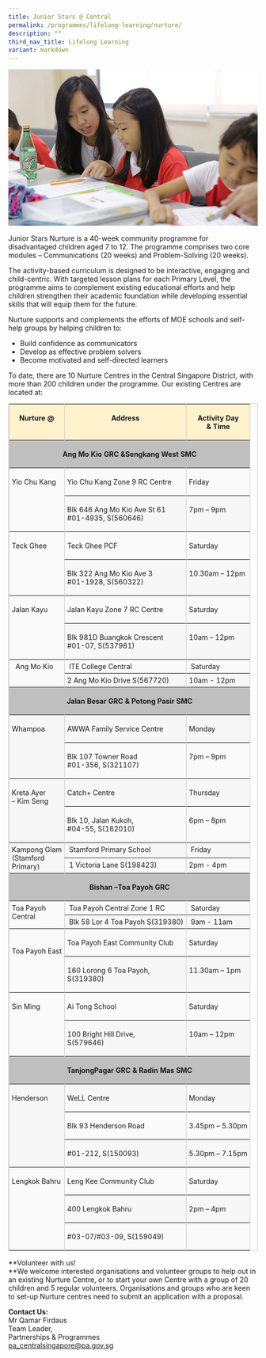```yaml
---
title: Junior Stars @ Central
permalink: /programmes/lifelong-learning/nurture/
description: ""
third_nav_title: Lifelong Learning
variant: markdown
---
```

![Junior Stars Nurture](/images/Programmes/a38z1106_opz5f62c838795f41f09f9d91389022b306.jpg)

Junior Stars Nurture is a 40-week community programme for disadvantaged children aged 7 to 12. The programme comprises two core modules – Communications (20 weeks) and Problem-Solving (20 weeks).

The activity-based curriculum is designed to be interactive, engaging and child-centric. With targeted lesson plans for each Primary Level, the programme aims to complement existing educational efforts and help children strengthen their academic foundation while developing essential skills that will equip them for the future.

Nurture supports and complements the efforts of MOE schools and self-help groups by helping children to:

*   Build confidence as communicators
*   Develop as effective problem solvers
*   Become motivated and self-directed learners

To date, there are 10 Nurture Centres in the Central Singapore District, with more than 200 children under the programme. Our existing Centres are located at:

<table border="1" cellspacing="0" cellpadding="0" style="width: 100%; border-collapse: collapse; table-layout: auto; vertical-align: top; margin-bottom: 15px; border: 1px solid rgb(204, 204, 204);"><tbody><tr style="background-color: rgb(250, 250, 250);"><td style="vertical-align: top; border-collapse: collapse; border-left: 1px solid rgb(204, 204, 204); border-right: 1px solid rgb(204, 204, 204); padding: 5px; white-space: nowrap; background-color: rgb(255, 242, 204);"><p style="text-align: center;"><strong style="font-weight: 700;">Nurture @</strong></p></td><td style="vertical-align: top; border-collapse: collapse; border-left: 1px solid rgb(204, 204, 204); border-right: 1px solid rgb(204, 204, 204); padding: 5px; white-space: nowrap; background-color: rgb(255, 242, 204);"><p style="text-align: center;"><strong style="font-weight: 700;">Address</strong></p></td><td style="vertical-align: top; border-collapse: collapse; border-left: 1px solid rgb(204, 204, 204); border-right: 1px solid rgb(204, 204, 204); padding: 5px; white-space: nowrap; background-color: rgb(255, 242, 204);"><p style="text-align: center;"><strong style="font-weight: 700;">Activity Day<br>&amp; Time</strong></p></td></tr><tr style="background-color: rgb(247, 247, 247);"><td colspan="3" style="vertical-align: top; border-collapse: collapse; border-left: 1px solid rgb(204, 204, 204); border-right: 1px solid rgb(204, 204, 204); padding: 5px; background-color: rgb(191, 191, 191);"><p style="text-align: center;"><strong style="font-weight: 700;">Ang Mo Kio GRC &amp;Sengkang West SMC</strong></p></td></tr><tr style="background-color: rgb(250, 250, 250);"><td valign="top" rowspan="2" style="vertical-align: top; border-collapse: collapse; border-left: 1px solid rgb(204, 204, 204); border-right: 1px solid rgb(204, 204, 204); padding: 5px; white-space: nowrap;"><p>Yio Chu Kang</p></td><td valign="bottom" style="vertical-align: top; border-collapse: collapse; border-left: 1px solid rgb(204, 204, 204); border-right: 1px solid rgb(204, 204, 204); padding: 5px; white-space: nowrap;"><p>Yio Chu Kang Zone 9 RC Centre</p></td><td valign="bottom" style="vertical-align: top; border-collapse: collapse; border-left: 1px solid rgb(204, 204, 204); border-right: 1px solid rgb(204, 204, 204); padding: 5px; white-space: nowrap;"><p>Friday</p></td></tr><tr style="background-color: rgb(247, 247, 247);"><td valign="bottom" style="vertical-align: top; border-collapse: collapse; border-left: 1px solid rgb(204, 204, 204); border-right: 1px solid rgb(204, 204, 204); padding: 5px; white-space: nowrap;"><p>Blk 646 Ang Mo Kio Ave St 61<br>#01-4935, S(560646)</p></td><td valign="bottom" style="vertical-align: top; border-collapse: collapse; border-left: 1px solid rgb(204, 204, 204); border-right: 1px solid rgb(204, 204, 204); padding: 5px; white-space: nowrap;"><p>7pm – 9pm</p></td></tr><tr style="background-color: rgb(250, 250, 250);"><td valign="top" rowspan="2" style="vertical-align: top; border-collapse: collapse; border-left: 1px solid rgb(204, 204, 204); border-right: 1px solid rgb(204, 204, 204); padding: 5px; white-space: nowrap;"><p>Teck Ghee</p></td><td valign="bottom" style="vertical-align: top; border-collapse: collapse; border-left: 1px solid rgb(204, 204, 204); border-right: 1px solid rgb(204, 204, 204); padding: 5px; white-space: nowrap;"><p>Teck Ghee PCF</p></td><td valign="bottom" style="vertical-align: top; border-collapse: collapse; border-left: 1px solid rgb(204, 204, 204); border-right: 1px solid rgb(204, 204, 204); padding: 5px; white-space: nowrap;"><p>Saturday</p></td></tr><tr style="background-color: rgb(247, 247, 247);"><td valign="bottom" style="vertical-align: top; border-collapse: collapse; border-left: 1px solid rgb(204, 204, 204); border-right: 1px solid rgb(204, 204, 204); padding: 5px; white-space: nowrap;"><p>Blk 322 Ang Mo Kio Ave 3<br>#01-1928, S(560322)</p></td><td valign="bottom" style="vertical-align: top; border-collapse: collapse; border-left: 1px solid rgb(204, 204, 204); border-right: 1px solid rgb(204, 204, 204); padding: 5px; white-space: nowrap;"><p>10.30am – 12pm</p></td></tr><tr style="background-color: rgb(250, 250, 250);"><td valign="top" rowspan="2" style="vertical-align: top; border-collapse: collapse; border-left: 1px solid rgb(204, 204, 204); border-right: 1px solid rgb(204, 204, 204); padding: 5px; white-space: nowrap;"><p>Jalan Kayu</p></td><td valign="bottom" style="vertical-align: top; border-collapse: collapse; border-left: 1px solid rgb(204, 204, 204); border-right: 1px solid rgb(204, 204, 204); padding: 5px; white-space: nowrap;"><p>Jalan Kayu Zone 7 RC Centre</p></td><td valign="bottom" style="vertical-align: top; border-collapse: collapse; border-left: 1px solid rgb(204, 204, 204); border-right: 1px solid rgb(204, 204, 204); padding: 5px; white-space: nowrap;"><p>Saturday</p></td></tr><tr style="background-color: rgb(247, 247, 247);"><td valign="bottom" style="vertical-align: top; border-collapse: collapse; border-left: 1px solid rgb(204, 204, 204); border-right: 1px solid rgb(204, 204, 204); padding: 5px; white-space: nowrap;"><p>Blk 981D Buangkok Crescent<br>#01-07, S(537981)</p></td><td valign="bottom" style="vertical-align: top; border-collapse: collapse; border-left: 1px solid rgb(204, 204, 204); border-right: 1px solid rgb(204, 204, 204); padding: 5px; white-space: nowrap;"><p>10am – 12pm</p></td></tr><tr style="background-color: rgb(250, 250, 250);"><td valign="top" rowspan="2" style="vertical-align: top; border-collapse: collapse; border-left: 1px solid rgb(204, 204, 204); border-right: 1px solid rgb(204, 204, 204); padding: 5px; white-space: nowrap;">&nbsp;&nbsp;Ang Mo Kio</td><td valign="bottom" style="vertical-align: top; border-collapse: collapse; border-left: 1px solid rgb(204, 204, 204); border-right: 1px solid rgb(204, 204, 204); padding: 5px; white-space: nowrap;">&nbsp;ITE College Central</td><td valign="bottom" style="vertical-align: top; border-collapse: collapse; border-left: 1px solid rgb(204, 204, 204); border-right: 1px solid rgb(204, 204, 204); padding: 5px; white-space: nowrap;">&nbsp;Saturday</td></tr><tr style="background-color: rgb(247, 247, 247);"><td valign="bottom" style="vertical-align: top; border-collapse: collapse; border-left: 1px solid rgb(204, 204, 204); border-right: 1px solid rgb(204, 204, 204); padding: 5px; white-space: nowrap;">2 Ang Mo Kio Drive S(567720)</td><td valign="bottom" style="vertical-align: top; border-collapse: collapse; border-left: 1px solid rgb(204, 204, 204); border-right: 1px solid rgb(204, 204, 204); padding: 5px; white-space: nowrap;">10am - 12pm&nbsp;</td></tr><tr style="background-color: rgb(250, 250, 250);"><td colspan="3" style="vertical-align: top; border-collapse: collapse; border-left: 1px solid rgb(204, 204, 204); border-right: 1px solid rgb(204, 204, 204); padding: 5px; background-color: rgb(191, 191, 191);"><p style="text-align: center;"><strong style="font-weight: 700;">Jalan Besar GRC &amp; Potong Pasir SMC</strong></p></td></tr><tr style="background-color: rgb(247, 247, 247);"><td valign="top" rowspan="2" style="vertical-align: top; border-collapse: collapse; border-left: 1px solid rgb(204, 204, 204); border-right: 1px solid rgb(204, 204, 204); padding: 5px; white-space: nowrap;"><p>Whampoa</p></td><td valign="bottom" style="vertical-align: top; border-collapse: collapse; border-left: 1px solid rgb(204, 204, 204); border-right: 1px solid rgb(204, 204, 204); padding: 5px; white-space: nowrap;"><p>AWWA Family Service Centre</p></td><td valign="bottom" style="vertical-align: top; border-collapse: collapse; border-left: 1px solid rgb(204, 204, 204); border-right: 1px solid rgb(204, 204, 204); padding: 5px; white-space: nowrap;"><p>Monday</p></td></tr><tr style="background-color: rgb(250, 250, 250);"><td valign="bottom" style="vertical-align: top; border-collapse: collapse; border-left: 1px solid rgb(204, 204, 204); border-right: 1px solid rgb(204, 204, 204); padding: 5px; white-space: nowrap;"><p>Blk 107 Towner Road<br>#01-356, S(321107)</p></td><td valign="bottom" style="vertical-align: top; border-collapse: collapse; border-left: 1px solid rgb(204, 204, 204); border-right: 1px solid rgb(204, 204, 204); padding: 5px; white-space: nowrap;"><p>7pm – 9pm</p></td></tr><tr style="background-color: rgb(247, 247, 247);"><td valign="top" rowspan="2" style="vertical-align: top; border-collapse: collapse; border-left: 1px solid rgb(204, 204, 204); border-right: 1px solid rgb(204, 204, 204); padding: 5px; white-space: nowrap;"><p>Kreta Ayer<br>– Kim Seng</p></td><td valign="bottom" style="vertical-align: top; border-collapse: collapse; border-left: 1px solid rgb(204, 204, 204); border-right: 1px solid rgb(204, 204, 204); padding: 5px; white-space: nowrap;"><p>Catch+ Centre</p></td><td valign="bottom" style="vertical-align: top; border-collapse: collapse; border-left: 1px solid rgb(204, 204, 204); border-right: 1px solid rgb(204, 204, 204); padding: 5px; white-space: nowrap;"><p>Thursday</p></td></tr><tr style="background-color: rgb(250, 250, 250);"><td valign="bottom" style="vertical-align: top; border-collapse: collapse; border-left: 1px solid rgb(204, 204, 204); border-right: 1px solid rgb(204, 204, 204); padding: 5px; white-space: nowrap;"><p>Blk 10, Jalan Kukoh,<br>#04-55, S(162010)</p></td><td valign="bottom" style="vertical-align: top; border-collapse: collapse; border-left: 1px solid rgb(204, 204, 204); border-right: 1px solid rgb(204, 204, 204); padding: 5px; white-space: nowrap;"><p>6pm – 8pm</p></td></tr><tr style="background-color: rgb(247, 247, 247);"><td valign="top" rowspan="2" style="vertical-align: top; border-collapse: collapse; border-left: 1px solid rgb(204, 204, 204); border-right: 1px solid rgb(204, 204, 204); padding: 5px; white-space: nowrap;">Kampong Glam<br>(Stamford<br>Primary)<br></td><td valign="bottom" style="vertical-align: top; border-collapse: collapse; border-left: 1px solid rgb(204, 204, 204); border-right: 1px solid rgb(204, 204, 204); padding: 5px; white-space: nowrap;">&nbsp;Stamford Primary School</td><td valign="bottom" style="vertical-align: top; border-collapse: collapse; border-left: 1px solid rgb(204, 204, 204); border-right: 1px solid rgb(204, 204, 204); padding: 5px; white-space: nowrap;">&nbsp;Friday</td></tr><tr style="background-color: rgb(250, 250, 250);"><td valign="bottom" style="vertical-align: top; border-collapse: collapse; border-left: 1px solid rgb(204, 204, 204); border-right: 1px solid rgb(204, 204, 204); padding: 5px; white-space: nowrap;">&nbsp;1 Victoria Lane S(198423)<br></td><td valign="bottom" style="vertical-align: top; border-collapse: collapse; border-left: 1px solid rgb(204, 204, 204); border-right: 1px solid rgb(204, 204, 204); padding: 5px; white-space: nowrap;">2pm - 4pm</td></tr><tr style="background-color: rgb(247, 247, 247);"><td colspan="3" style="vertical-align: top; border-collapse: collapse; border-left: 1px solid rgb(204, 204, 204); border-right: 1px solid rgb(204, 204, 204); padding: 5px; background-color: rgb(191, 191, 191);"><p style="text-align: center;"><strong style="font-weight: 700;">Bishan –Toa Payoh GRC</strong></p></td></tr><tr style="background-color: rgb(250, 250, 250);"><td valign="top" rowspan="2" style="vertical-align: top; border-collapse: collapse; border-left: 1px solid rgb(204, 204, 204); border-right: 1px solid rgb(204, 204, 204); padding: 5px; white-space: nowrap;">Toa Payoh<br>Central<br></td><td valign="bottom" style="vertical-align: top; border-collapse: collapse; border-left: 1px solid rgb(204, 204, 204); border-right: 1px solid rgb(204, 204, 204); padding: 5px; white-space: nowrap;">&nbsp;Toa Payoh Central Zone 1 RC</td><td valign="bottom" style="vertical-align: top; border-collapse: collapse; border-left: 1px solid rgb(204, 204, 204); border-right: 1px solid rgb(204, 204, 204); padding: 5px; white-space: nowrap;">&nbsp;Saturday<br></td></tr><tr style="background-color: rgb(247, 247, 247);"><td valign="bottom" style="vertical-align: top; border-collapse: collapse; border-left: 1px solid rgb(204, 204, 204); border-right: 1px solid rgb(204, 204, 204); padding: 5px; white-space: nowrap;">&nbsp;Blk 58 Lor 4 Toa Payoh S(319380)<br></td><td valign="bottom" style="vertical-align: top; border-collapse: collapse; border-left: 1px solid rgb(204, 204, 204); border-right: 1px solid rgb(204, 204, 204); padding: 5px; white-space: nowrap;">&nbsp;9am - 11am<br></td></tr><tr style="background-color: rgb(250, 250, 250);"><td valign="top" rowspan="2" style="vertical-align: top; border-collapse: collapse; border-left: 1px solid rgb(204, 204, 204); border-right: 1px solid rgb(204, 204, 204); padding: 5px; white-space: nowrap;">&nbsp;<br><p>Toa Payoh East</p></td><td valign="bottom" style="vertical-align: top; border-collapse: collapse; border-left: 1px solid rgb(204, 204, 204); border-right: 1px solid rgb(204, 204, 204); padding: 5px; white-space: nowrap;"><p>Toa Payoh East Community Club</p></td><td valign="bottom" style="vertical-align: top; border-collapse: collapse; border-left: 1px solid rgb(204, 204, 204); border-right: 1px solid rgb(204, 204, 204); padding: 5px; white-space: nowrap;"><p>Saturday</p></td></tr><tr style="background-color: rgb(247, 247, 247);"><td valign="bottom" style="vertical-align: top; border-collapse: collapse; border-left: 1px solid rgb(204, 204, 204); border-right: 1px solid rgb(204, 204, 204); padding: 5px; white-space: nowrap;"><p>160 Lorong 6 Toa Payoh,<br>S(319380)</p></td><td valign="bottom" style="vertical-align: top; border-collapse: collapse; border-left: 1px solid rgb(204, 204, 204); border-right: 1px solid rgb(204, 204, 204); padding: 5px; white-space: nowrap;"><p>11.30am – 1pm</p></td></tr><tr style="background-color: rgb(250, 250, 250);"><td valign="top" rowspan="2" style="vertical-align: top; border-collapse: collapse; border-left: 1px solid rgb(204, 204, 204); border-right: 1px solid rgb(204, 204, 204); padding: 5px; white-space: nowrap;"><p>Sin Ming</p></td><td valign="bottom" style="vertical-align: top; border-collapse: collapse; border-left: 1px solid rgb(204, 204, 204); border-right: 1px solid rgb(204, 204, 204); padding: 5px; white-space: nowrap;"><p>Ai Tong School</p></td><td valign="bottom" style="vertical-align: top; border-collapse: collapse; border-left: 1px solid rgb(204, 204, 204); border-right: 1px solid rgb(204, 204, 204); padding: 5px; white-space: nowrap;"><p>Saturday</p></td></tr><tr style="background-color: rgb(247, 247, 247);"><td valign="bottom" style="vertical-align: top; border-collapse: collapse; border-left: 1px solid rgb(204, 204, 204); border-right: 1px solid rgb(204, 204, 204); padding: 5px; white-space: nowrap;"><p>100 Bright Hill Drive,<br>S(579646)</p></td><td valign="bottom" style="vertical-align: top; border-collapse: collapse; border-left: 1px solid rgb(204, 204, 204); border-right: 1px solid rgb(204, 204, 204); padding: 5px; white-space: nowrap;"><p>10am – 12pm</p></td></tr><tr style="background-color: rgb(250, 250, 250);"><td colspan="3" style="vertical-align: top; border-collapse: collapse; border-left: 1px solid rgb(204, 204, 204); border-right: 1px solid rgb(204, 204, 204); padding: 5px; background-color: rgb(191, 191, 191);"><p style="text-align: center;"><strong style="font-weight: 700;">TanjongPagar GRC &amp; Radin Mas SMC</strong></p></td></tr><tr style="background-color: rgb(247, 247, 247);"><td valign="top" rowspan="3" style="vertical-align: top; border-collapse: collapse; border-left: 1px solid rgb(204, 204, 204); border-right: 1px solid rgb(204, 204, 204); padding: 5px; white-space: nowrap;"><p>Henderson</p></td><td valign="bottom" style="vertical-align: top; border-collapse: collapse; border-left: 1px solid rgb(204, 204, 204); border-right: 1px solid rgb(204, 204, 204); padding: 5px; white-space: nowrap;"><p>WeLL Centre</p></td><td valign="bottom" style="vertical-align: top; border-collapse: collapse; border-left: 1px solid rgb(204, 204, 204); border-right: 1px solid rgb(204, 204, 204); padding: 5px; white-space: nowrap;"><p>Monday</p></td></tr><tr style="background-color: rgb(250, 250, 250);"><td valign="bottom" style="vertical-align: top; border-collapse: collapse; border-left: 1px solid rgb(204, 204, 204); border-right: 1px solid rgb(204, 204, 204); padding: 5px; white-space: nowrap;"><p>Blk 93 Henderson Road</p></td><td valign="bottom" style="vertical-align: top; border-collapse: collapse; border-left: 1px solid rgb(204, 204, 204); border-right: 1px solid rgb(204, 204, 204); padding: 5px; white-space: nowrap;"><p>3.45pm – 5.30pm</p></td></tr><tr style="background-color: rgb(247, 247, 247);"><td valign="bottom" style="vertical-align: top; border-collapse: collapse; border-left: 1px solid rgb(204, 204, 204); border-right: 1px solid rgb(204, 204, 204); padding: 5px; white-space: nowrap;"><p>#01-212, S(150093)</p></td><td valign="bottom" style="vertical-align: top; border-collapse: collapse; border-left: 1px solid rgb(204, 204, 204); border-right: 1px solid rgb(204, 204, 204); padding: 5px; white-space: nowrap;"><p>5.30pm – 7.15pm</p></td></tr><tr style="background-color: rgb(250, 250, 250);"><td valign="top" rowspan="3" style="vertical-align: top; border-collapse: collapse; border-left: 1px solid rgb(204, 204, 204); border-right: 1px solid rgb(204, 204, 204); padding: 5px; white-space: nowrap;"><p>Lengkok Bahru</p></td><td valign="bottom" style="vertical-align: top; border-collapse: collapse; border-left: 1px solid rgb(204, 204, 204); border-right: 1px solid rgb(204, 204, 204); padding: 5px; white-space: nowrap;"><p>Leng Kee Community Club</p></td><td valign="bottom" style="vertical-align: top; border-collapse: collapse; border-left: 1px solid rgb(204, 204, 204); border-right: 1px solid rgb(204, 204, 204); padding: 5px; white-space: nowrap;"><p>Saturday</p></td></tr><tr style="background-color: rgb(247, 247, 247);"><td valign="bottom" style="vertical-align: top; border-collapse: collapse; border-left: 1px solid rgb(204, 204, 204); border-right: 1px solid rgb(204, 204, 204); padding: 5px; white-space: nowrap;"><p>400 Lengkok Bahru</p></td><td valign="bottom" style="vertical-align: top; border-collapse: collapse; border-left: 1px solid rgb(204, 204, 204); border-right: 1px solid rgb(204, 204, 204); padding: 5px; white-space: nowrap;"><p>2pm – 4pm</p></td></tr><tr style="background-color: rgb(250, 250, 250);"><td valign="bottom" style="vertical-align: top; border-collapse: collapse; border-left: 1px solid rgb(204, 204, 204); border-right: 1px solid rgb(204, 204, 204); padding: 5px; white-space: nowrap;"><p>#03-07/#03-09, S(159049)</p></td><td valign="bottom" style="vertical-align: top; border-collapse: collapse; border-left: 1px solid rgb(204, 204, 204); border-right: 1px solid rgb(204, 204, 204); padding: 5px; white-space: nowrap;">&nbsp;</td></tr></tbody></table>

**Volunteer with us!  
**We welcome interested organisations and volunteer groups to help out in an existing Nurture Centre, or to start your own Centre with a group of 20 children and 5 regular volunteers. Organisations and groups who are keen to set-up Nurture centres need to submit an application with a proposal.  
  

**Contact Us:**  
Mr Qamar Firdaus  
Team Leader,&nbsp;  
Partnerships &amp; Programmes  
[pa\_centralsingapore@pa.gov.sg](mailto:pa_centralsingapore@pa.gov.sg)